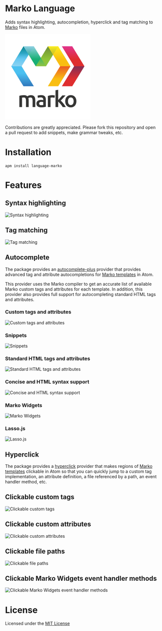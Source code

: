 # Marko Language

Adds syntax highlighting, autocompletion, hyperclick and tag matching to [Marko](https://github.com/marko-js/marko) files in Atom.

![Marko Syntax](https://raw.githubusercontent.com/marko-js/branding/master/marko-logo-small-white-bg.png)

Contributions are greatly appreciated. Please fork this repository and open a pull request to add snippets, make grammar tweaks, etc.

# Installation

```
apm install language-marko
```

# Features

## Syntax highlighting

![Syntax highlighting](https://cloud.githubusercontent.com/assets/978214/18970226/ae1af1a2-864d-11e6-8aff-9112d0617cf8.png)

## Tag matching

![Tag matching](https://cloud.githubusercontent.com/assets/978214/18970220/ac407af0-864d-11e6-9458-e391cf9133e8.gif)

## Autocomplete

The package provides an [autocomplete-plus](https://github.com/atom/autocomplete-plus) provider that provides advanced tag and attribute autocompletions for [Marko templates](http://markojs.com/) in Atom.

This provider uses the Marko compiler to get an accurate list of available Marko custom tags and attributes for each template. In addition, this provider also provides full support for autocompleting standard HTML tags and attributes.

### Custom tags and attributes

![Custom tags and attributes](https://cloud.githubusercontent.com/assets/978214/15950041/b53dc384-2e68-11e6-8ff8-b5d873ab086f.gif)

### Snippets

![Snippets](https://cloud.githubusercontent.com/assets/978214/15950042/b7605104-2e68-11e6-82d0-dd69703a3c62.gif)

### Standard HTML tags and attributes

![Standard HTML tags and attributes](https://cloud.githubusercontent.com/assets/978214/15950048/bcd5f8dc-2e68-11e6-83b6-5ca64268eb16.gif)

### Concise and HTML syntax support

![Concise and HTML syntax support](https://cloud.githubusercontent.com/assets/978214/15950055/c3ca2398-2e68-11e6-9da5-6604eb173a34.gif)

### Marko Widgets

![Marko Widgets](https://cloud.githubusercontent.com/assets/978214/15950057/c82d5068-2e68-11e6-975c-07b24bb6ad0d.gif)

### Lasso.js

![Lasso.js](https://cloud.githubusercontent.com/assets/978214/15950058/cb396508-2e68-11e6-9d9f-25387936235f.gif)


## Hyperclick

The package provides a [hyperclick](https://github.com/facebooknuclideapm/hyperclick) provider that makes regions of [Marko templates](http://markojs.com/) clickable in Atom so that you can quickly jump to a custom tag implementation, an attribute definition, a file referenced by a path, an event handler method, etc.

## Clickable custom tags

![Clickable custom tags](https://cloud.githubusercontent.com/assets/978214/16811041/c373be0a-48e3-11e6-8eb1-72481086cab9.gif)

## Clickable custom attributes

![Clickable custom attributes](https://cloud.githubusercontent.com/assets/978214/16811042/c373e614-48e3-11e6-842f-0c6c9beafba7.gif)

## Clickable file paths

![Clickable file paths](https://cloud.githubusercontent.com/assets/978214/16811195/77a1da6a-48e4-11e6-871e-ef9cdc8261ce.gif)

## Clickable Marko Widgets event handler methods

![Clickable Marko Widgets event handler methods](https://cloud.githubusercontent.com/assets/978214/16811040/c3739830-48e3-11e6-981f-4cbc0133d6a2.gif)

# License

Licensed under the [MIT License](https://github.com/marko-js/atom-autocomplete-marko/blob/master/LICENSE)